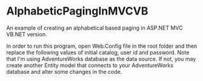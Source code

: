 # AlphabeticPagingInMVCVB
An example of creating an alphabetical based paging in ASP.NET MVC VB.NET version.

In order to run this program, open Web.Config file in the root folder and then replace the following values of initial catalog, 
user id and password. Note that I'm using AdventureWorks database as the data source. If not, you may create another Entity model
that connects to your AdventureWorks database and alter some changes in the code.
